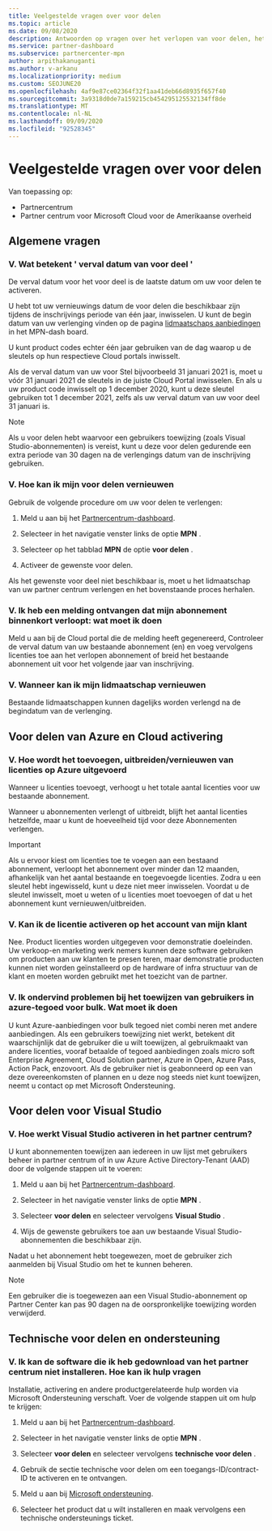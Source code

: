 ```yaml
---
title: Veelgestelde vragen over voor delen
ms.topic: article
ms.date: 09/08/2020
description: Antwoorden op vragen over het verlopen van voor delen, het verlengen en activeren van licenties voor Azure, Cloud, Visual Studio en technische en ondersteunings voordelen
ms.service: partner-dashboard
ms.subservice: partnercenter-mpn
author: arpithakanuganti
ms.author: v-arkanu
ms.localizationpriority: medium
ms.custom: SEOJUNE20
ms.openlocfilehash: 4af9e87ce02364f32f1aa41deb66d8935f657f40
ms.sourcegitcommit: 3a9318d0de7a159215cb454295125532134ff8de
ms.translationtype: MT
ms.contentlocale: nl-NL
ms.lasthandoff: 09/09/2020
ms.locfileid: "92528345"
---
```

# <a name="benefits-faq"></a>Veelgestelde vragen over voor delen

Van toepassing op:

- Partnercentrum
- Partner centrum voor Microsoft Cloud voor de Amerikaanse overheid

## <a name="general-questions"></a>Algemene vragen

### <a name="q-what-does-benefit-expiry-date-mean"></a>V. Wat betekent ' verval datum van voor deel '

De verval datum voor het voor deel is de laatste datum om uw voor delen te activeren.

U hebt tot uw vernieuwings datum de voor delen die beschikbaar zijn tijdens de inschrijvings periode van één jaar, inwisselen. U kunt de begin datum van uw verlenging vinden op de pagina [lidmaatschaps aanbiedingen](https://partner.microsoft.com/dashboard/mpn/offers) in het MPN-dash board.

U kunt product codes echter één jaar gebruiken van de dag waarop u de sleutels op hun respectieve Cloud portals inwisselt.

Als de verval datum van uw voor Stel bijvoorbeeld 31 januari 2021 is, moet u vóór 31 januari 2021 de sleutels in de juiste Cloud Portal inwisselen. En als u uw product code inwisselt op 1 december 2020, kunt u deze sleutel gebruiken tot 1 december 2021, zelfs als uw verval datum van uw voor deel 31 januari is.

>[!NOTE]
>Als u voor delen hebt waarvoor een gebruikers toewijzing (zoals Visual Studio-abonnementen) is vereist, kunt u deze voor delen gedurende een extra periode van 30 dagen na de verlengings datum van de inschrijving gebruiken.

### <a name="q-how-do-i-renew-my-benefits"></a>V. Hoe kan ik mijn voor delen vernieuwen

Gebruik de volgende procedure om uw voor delen te verlengen:

1. Meld u aan bij het [Partnercentrum-dashboard](https://partner.microsoft.com/dashboard/).

2. Selecteer in het navigatie venster links de optie **MPN** .

3. Selecteer op het tabblad **MPN** de optie **voor delen** .

4. Activeer de gewenste voor delen.

Als het gewenste voor deel niet beschikbaar is, moet u het lidmaatschap van uw partner centrum verlengen en het bovenstaande proces herhalen.

### <a name="q-i-received-a-notification-informing-me-that-my-subscription-is-expiring-soon---what-should-i-do"></a>V. Ik heb een melding ontvangen dat mijn abonnement binnenkort verloopt: wat moet ik doen

Meld u aan bij de Cloud portal die de melding heeft gegenereerd, Controleer de verval datum van uw bestaande abonnement (en) en voeg vervolgens licenties toe aan het verlopen abonnement of breid het bestaande abonnement uit voor het volgende jaar van inschrijving.

### <a name="q-when-can-i-renew-my-membership"></a>V. Wanneer kan ik mijn lidmaatschap vernieuwen

Bestaande lidmaatschappen kunnen dagelijks worden verlengd na de begindatum van de verlenging.

## <a name="azure-and-cloud-activation-benefits"></a>Voor delen van Azure en Cloud activering

### <a name="q-how-does-adding-extendingrenewing-licenses-work-on-azure"></a>V. Hoe wordt het toevoegen, uitbreiden/vernieuwen van licenties op Azure uitgevoerd

Wanneer u licenties toevoegt, verhoogt u het totale aantal licenties voor uw bestaande abonnement.

Wanneer u abonnementen verlengt of uitbreidt, blijft het aantal licenties hetzelfde, maar u kunt de hoeveelheid tijd voor deze Abonnementen verlengen.

>[!IMPORTANT]
>Als u ervoor kiest om licenties toe te voegen aan een bestaand abonnement, verloopt het abonnement over minder dan 12 maanden, afhankelijk van het aantal bestaande en toegevoegde licenties. Zodra u een sleutel hebt ingewisseld, kunt u deze niet meer inwisselen. Voordat u de sleutel inwisselt, moet u weten of u licenties moet toevoegen of dat u het abonnement kunt vernieuwen/uitbreiden.

### <a name="q-can-i-activate-the-license-on-my-customers-account"></a>V. Kan ik de licentie activeren op het account van mijn klant

Nee. Product licenties worden uitgegeven voor demonstratie doeleinden. Uw verkoop-en marketing werk nemers kunnen deze software gebruiken om producten aan uw klanten te presen teren, maar demonstratie producten kunnen niet worden geïnstalleerd op de hardware of infra structuur van de klant en moeten worden gebruikt met het toezicht van de partner.

### <a name="q-im-having-trouble-assigning-users-in-azure-bulk-credit-what-should-i-do"></a>V. Ik ondervind problemen bij het toewijzen van gebruikers in azure-tegoed voor bulk. Wat moet ik doen

U kunt Azure-aanbiedingen voor bulk tegoed niet combi neren met andere aanbiedingen. Als een gebruikers toewijzing niet werkt, betekent dit waarschijnlijk dat de gebruiker die u wilt toewijzen, al gebruikmaakt van andere licenties, vooraf betaalde of tegoed aanbiedingen zoals micro soft Enterprise Agreement, Cloud Solution partner, Azure in Open, Azure Pass, Action Pack, enzovoort. Als de gebruiker niet is geabonneerd op een van deze overeenkomsten of plannen en u deze nog steeds niet kunt toewijzen, neemt u contact op met Microsoft Ondersteuning.

## <a name="visual-studio-benefits"></a>Voor delen voor Visual Studio

### <a name="q-how-does-visual-studio-activation-work-in-partner-center"></a>V. Hoe werkt Visual Studio activeren in het partner centrum?

U kunt abonnementen toewijzen aan iedereen in uw lijst met gebruikers beheer in partner centrum of in uw Azure Active Directory-Tenant (AAD) door de volgende stappen uit te voeren:

1. Meld u aan bij het [Partnercentrum-dashboard](https://partner.microsoft.com/dashboard/).

2. Selecteer in het navigatie venster links de optie **MPN** .

3. Selecteer **voor delen** en selecteer vervolgens **Visual Studio** .

4. Wijs de gewenste gebruikers toe aan uw bestaande Visual Studio-abonnementen die beschikbaar zijn.

Nadat u het abonnement hebt toegewezen, moet de gebruiker zich aanmelden bij Visual Studio om het te kunnen beheren.

>[!Note]
> Een gebruiker die is toegewezen aan een Visual Studio-abonnement op Partner Center kan pas 90 dagen na de oorspronkelijke toewijzing worden verwijderd.

## <a name="technical-benefits-and-support"></a>Technische voor delen en ondersteuning

### <a name="q-i-cant-install-the-software-i-downloaded-from-partner-center-how-do-i-get-help"></a>V. Ik kan de software die ik heb gedownload van het partner centrum niet installeren. Hoe kan ik hulp vragen

Installatie, activering en andere productgerelateerde hulp worden via Microsoft Ondersteuning verschaft. Voer de volgende stappen uit om hulp te krijgen:

1. Meld u aan bij het [Partnercentrum-dashboard](https://partner.microsoft.com/dashboard/).

2. Selecteer in het navigatie venster links de optie **MPN** .

3. Selecteer **voor delen** en selecteer vervolgens **technische voor delen** .

4. Gebruik de sectie technische voor delen om een toegangs-ID/contract-ID te activeren en te ontvangen.

5. Meld u aan bij [Microsoft ondersteuning](https://support.microsoft.com/supportforbusiness/productselection).

6. Selecteer het product dat u wilt installeren en maak vervolgens een technische ondersteunings ticket.
